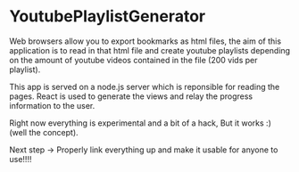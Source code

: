 # YoutubePlaylistGenerator

Web browsers allow you to export bookmarks as html files, the aim of this application is to read in that html
file and create youtube playlists depending on the amount of youtube videos contained in the file (200 vids per playlist).

This app is served on a node.js server which is reponsible for reading the pages.
React is used to generate the views and relay the progress information to the user.

Right now everything is experimental and a bit of a hack, But it works :) (well the concept).

Next step -> Properly link everything up and make it usable for anyone to use!!!!
